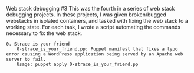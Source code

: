 Web stack debugging #3
This was the fourth in a series of web stack debugging projects. In these projects, I was given broken/bugged webstacks in isolated containers, and tasked with fixing the web stack to a working state. For each task, I wrote a script automating the commands necessary to fix the web stack.


    0. Strace is your friend
        0-strace_is_your_friend.pp: Puppet manifest that fixes a typo error causing a WordPress application being served by an Apache web server to fail.
        Usage: puppet apply 0-strace_is_your_friend.pp

